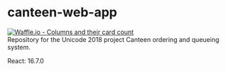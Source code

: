 # canteen-web-app
[![Waffle.io - Columns and their card count](https://badge.waffle.io/djunicode/canteen-automation-web.svg?columns=all)](https://waffle.io/djunicode/canteen-automation-web)
<br>
Repository for the Unicode 2018 project Canteen ordering and queueing system.

React: 16.7.0
